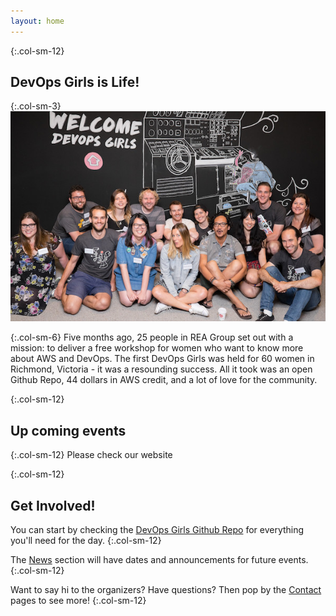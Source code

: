 ```yaml
---
layout: home
---
```



{:.col-sm-12}
## DevOps Girls is Life!

{:.col-sm-3}
![](./assets/devopsgirls.jpg)

{:.col-sm-6}
Five months ago, 25 people in REA Group set out with a mission: to deliver a free workshop for women who want to know more about AWS and DevOps. The first DevOps Girls was held for 60 women in Richmond, Victoria - it was a resounding success.
All it took was an open Github Repo, 44 dollars in AWS credit, and a lot of love for the community.

{:.col-sm-12}
## Up coming events

{:.col-sm-12}
Please check our website

{:.col-sm-12}
## Get Involved!

You can start by checking the [DevOps Girls Github Repo](https://github.com/DevOpsGirls/devopsgirls-bootcamp) for everything you'll need for the day.
{:.col-sm-12}

The [News](News) section will have dates and announcements for future events.
{:.col-sm-12}

Want to say hi to the organizers? Have questions? Then pop by the [Contact](Contact) pages to see more!
{:.col-sm-12}
